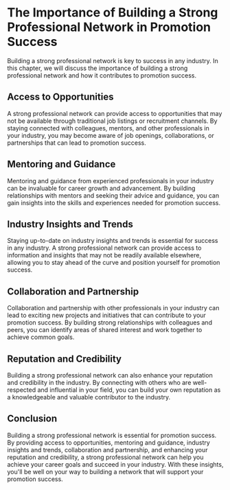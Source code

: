 The Importance of Building a Strong Professional Network in Promotion Success
================================================================================================================================

Building a strong professional network is key to success in any industry. In this chapter, we will discuss the importance of building a strong professional network and how it contributes to promotion success.

Access to Opportunities
-----------------------

A strong professional network can provide access to opportunities that may not be available through traditional job listings or recruitment channels. By staying connected with colleagues, mentors, and other professionals in your industry, you may become aware of job openings, collaborations, or partnerships that can lead to promotion success.

Mentoring and Guidance
----------------------

Mentoring and guidance from experienced professionals in your industry can be invaluable for career growth and advancement. By building relationships with mentors and seeking their advice and guidance, you can gain insights into the skills and experiences needed for promotion success.

Industry Insights and Trends
----------------------------

Staying up-to-date on industry insights and trends is essential for success in any industry. A strong professional network can provide access to information and insights that may not be readily available elsewhere, allowing you to stay ahead of the curve and position yourself for promotion success.

Collaboration and Partnership
-----------------------------

Collaboration and partnership with other professionals in your industry can lead to exciting new projects and initiatives that can contribute to your promotion success. By building strong relationships with colleagues and peers, you can identify areas of shared interest and work together to achieve common goals.

Reputation and Credibility
--------------------------

Building a strong professional network can also enhance your reputation and credibility in the industry. By connecting with others who are well-respected and influential in your field, you can build your own reputation as a knowledgeable and valuable contributor to the industry.

Conclusion
----------

Building a strong professional network is essential for promotion success. By providing access to opportunities, mentoring and guidance, industry insights and trends, collaboration and partnership, and enhancing your reputation and credibility, a strong professional network can help you achieve your career goals and succeed in your industry. With these insights, you'll be well on your way to building a network that will support your promotion success.
